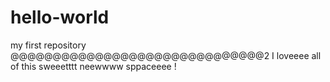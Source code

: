 # hello-world
my first repository
  @@@@@@@@@@@@@@@@@@@@@@@@@@@@@@2
  I loveeee all of this sweeetttt neewwww sppaceeee
  !
